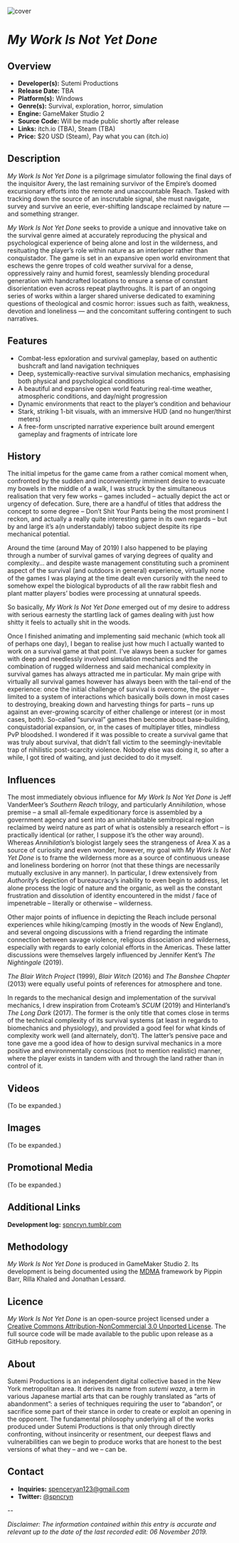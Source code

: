 ![cover](https://pbs.twimg.com/media/EH2nBgvX0AEbEEq.png)

# *My Work Is Not Yet Done*

## Overview

* **Developer(s):** Sutemi Productions
* **Release Date:** TBA
* **Platform(s):** Windows
* **Genre(s):** Survival, exploration, horror, simulation
* **Engine:** GameMaker Studio 2
* **Source Code:** Will be made public shortly after release
* **Links:** itch.io (TBA), Steam (TBA)
* **Price:** $20 USD (Steam), Pay what you can (itch.io)

## Description

*My Work Is Not Yet Done* is a pilgrimage simulator following the final days of the inquisitor Avery, the last remaining survivor of the Empire’s doomed excursionary efforts into the remote and unaccountable Reach. Tasked with tracking down the source of an inscrutable signal, she must navigate, survey and survive an eerie, ever-shifting landscape reclaimed by nature — and something stranger.

*My Work Is Not Yet Done* seeks to provide a unique and innovative take on the survival genre aimed at accurately reproducing the physical and psychological experience of being alone and lost in the wilderness, and resituating the player’s role within nature as an interloper rather than conquistador. The game is set in an expansive open world environment that eschews the genre tropes of cold weather survival for a dense, oppressively rainy and humid forest, seamlessly blending procedural generation with handcrafted locations to ensure a sense of constant disorientation even across repeat playthroughs. It is part of an ongoing series of works within a larger shared universe dedicated to examining questions of theological and cosmic horror: issues such as faith, weakness, devotion and loneliness — and the concomitant suffering contingent to such narratives.

## Features

* Combat-less epxloration and survival gameplay, based on authentic bushcraft and land navigation techniques
* Deep, systemically-reactive survival simulation mechanics, emphasising both physical and psychological conditions
* A beautiful and expansive open world featuring real-time weather, atmospheric conditions, and day/night progression
* Dynamic environments that react to the player’s condition and behaviour
* Stark, striking 1-bit visuals, with an immersive HUD (and no hunger/thirst meters)
* A free-form unscripted narrative experience built around emergent gameplay and fragments of intricate lore

## History

The initial impetus for the game came from a rather comical moment when, confronted by the sudden and inconveniently imminent desire to evacuate my bowels in the middle of a walk, I was struck by the simultaneous realisation that very few works – games included – actually depict the act or urgency of defecation. Sure, there are a handful of titles that address the concept to some degree – Don’t Shit Your Pants being the most prominent I reckon, and actually a really quite interesting game in its own regards – but by and large it’s a(n understandably) taboo subject despite its ripe mechanical potential. 

Around the time (around May of 2019) I also happened to be playing through a number of survival games of varying degrees of quality and complexity… and despite waste management constituting such a prominent aspect of the survival (and outdoors in general) experience, virtually none of the games I was playing at the time dealt even cursorily with the need to somehow expel the biological byproducts of all the raw rabbit flesh and plant matter players’ bodies were processing at unnatural speeds. 
 
So basically, *My Work Is Not Yet Done* emerged out of my desire to address with serious earnesty the startling lack of games dealing with just how shitty it feels to actually shit in the woods. 

Once I finished animating and implementing said mechanic (which took all of perhaps one day), I began to realise just how much I actually wanted to work on a survival game at that point. I’ve alawys been a sucker for games with deep and needlessly involved simulation mechanics and the combination of rugged wilderness and said mechanical complexity in survival games has always attracted me in particular. My main gripe with virtually all survival games however has always been with the tail-end of the experience: once the initial challenge of survival is overcome, the player – limited to a system of interactions which basically boils down in most cases to destroying, breaking down and harvesting things for parts – runs up against an ever-growing scarcity of either challenge or interest (or in most cases, both). So-called “survival” games then become about base-building, conquistadorial expansion, or, in the cases of multiplayer titles, mindless PvP bloodshed. I wondered if it was possible to create a survival game that was truly about survival, that didn’t fall victim to the seemingly-inevitable trap of nihilistic post-scarcity violence. Nobody else was doing it, so after a while, I got tired of waiting, and just decided to do it myself.

## Influences

The most immediately obvious influence for *My Work Is Not Yet Done* is Jeff VanderMeer’s *Southern Reach* trilogy, and particularly *Annihilation*, whose premise – a small all-female expeditionary force is assembled by a government agency and sent into an uninhabitable semitropical region reclaimed by weird nature as part of what is ostensibly a research effort – is practically identical (or rather, I suppose it’s the other way around). Whereas *Annihilation*’s biologist largely sees the strangeness of Area X as a source of curiosity and even wonder, however, my goal with *My Work Is Not Yet Done* is to frame the wilderness more as a source of continuous unease and loneliness bordering on horror (not that these things are necessarily mutually exclusive in any manner). In particular, I drew extensively from *Authority*’s depiction of bureaucracy’s inability to even begin to address, let alone process the logic of nature and the organic, as well as the constant frustration and dissolution of identity encountered in the midst / face of impenetrable – literally or otherwise – wilderness. 

Other major points of influence in depicting the Reach include personal experiences while hiking/camping (mostly in the woods of New England), and several ongoing discussions with a friend regarding the intimate connection between savage violence, religious dissociation and wilderness, especially with regards to early colonial efforts in the Americas. These latter discussions were themselves largely influenced by Jennifer Kent’s *The Nightingale* (2019).

*The Blair Witch Project* (1999), *Blair Witch* (2016) and *The Banshee Chapter* (2013) were equally useful points of references for atmosphere and tone.

In regards to the mechanical design and implementation of the survival mechanics, I drew inspiration from Croteam’s *SCUM* (2019) and Hinterland’s *The Long Dark* (2017). The former is the only title that comes close in terms of the technical complexity of its survival systems (at least in regards to biomechanics and physiology), and provided a good feel for what kinds of complexity work well (and alternately, don’t). The latter’s pensive pace and tone gave me a good idea of how to design survival mechanics in a more positive and environmentally conscious (not to mention realistic) manner, where the player exists in tandem with and through the land rather than in control of it.

## Videos

(To be expanded.)

## Images

(To be expanded.)

## Promotional Media

(To be expanded.)

## Additional Links

**Development log:** [spncryn.tumblr.com](https://spncryn.tumblr.com)

## Methodology

*My Work Is Not Yet Done* is produced in GameMaker Studio 2. Its development is being documented using the [MDMA](https://www.gamesasresearch.com/mdma) framework by Pippin Barr, Rilla Khaled and Jonathan Lessard. 

## Licence

*My Work Is Not Yet Done* is an open-source project licensed under a [Creative Commons Attribution-NonCommercial 3.0 Unported License](https://creativecommons.org/licenses/by-nc/3.0/). The full source code will be made available to the public upon release as a GitHub repository.

## About

Sutemi Productions is an independent digital collective based in the New York metropolitan area. It derives its name from *sutemi waza*, a term in various Japanese martial arts that can be roughly translated as “arts of abandonment”: a series of techniques requiring the user to “abandon”, or sacrifice some part of their stance in order to create or exploit an opening in the opponent. The fundamental philosophy underlying all of the works produced under Sutemi Productions is that only through directly confronting, without insincerity or resentment, our deepest flaws and vulnerabilities can we begin to produce works that are honest to the best versions of what they – and we – can be.

## Contact

* **Inquiries:** [spenceryan123@gmail.com](mailto:spenceryan123@gmail.com)
* **Twitter:** [@spncryn](https://twitter.com/spncryn)

-- 

*Disclaimer: The information contained within this entry is accurate and relevant up to the date of the last recorded edit: 06 November 2019.*

